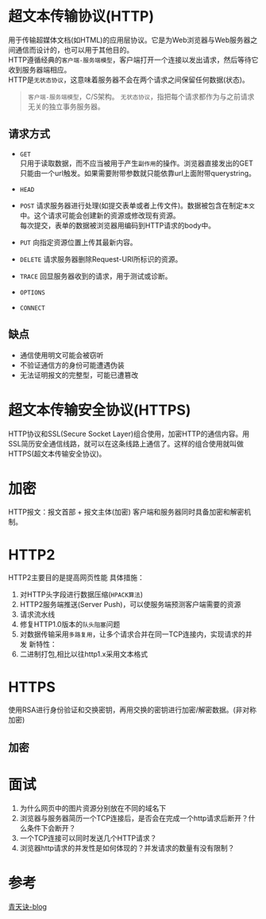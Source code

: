 # 超文本传输协议(HTTP)
用于传输超媒体文档(如HTML)的应用层协议。它是为Web浏览器与Web服务器之间通信而设计的，也可以用于其他目的。  
HTTP遵循经典的`客户端-服务端模型`，客户端打开一个连接以发出请求，然后等待它收到服务器端相应。  
HTTP是`无状态协议`，这意味着服务器不会在两个请求之间保留任何数据(状态)。
> `客户端-服务端模型`，C/S架构。
> `无状态协议`，指把每个请求都作为与之前请求无关的独立事务服务器。

## 请求方式
+ `GET`  
只用于读取数据，而不应当被用于产生`副作用`的操作。浏览器直接发出的GET只能由一个url触发。如果需要附带参数就只能依靠url上面附带querystring。
+ `HEAD`

+ `POST`
请求服务器进行处理(如提交表单或者上传文件)。数据被包含在制定`本文`中。这个请求可能会创建新的资源或修改现有资源。  
每次提交，表单的数据被浏览器用编码到HTTP请求的body中。
+ `PUT`
向指定资源位置上传其最新内容。
+ `DELETE`
请求服务器删除Request-URI所标识的资源。
+ `TRACE`
回显服务器收到的请求，用于测试或诊断。

+ `OPTIONS`
+ `CONNECT`

## 缺点
+ 通信使用明文可能会被窃听
+ 不验证通信方的身份可能遭遇伪装
+ 无法证明报文的完整型，可能已遭篡改

# 超文本传输安全协议(HTTPS)
HTTP协议和SSL(Secure Socket Layer)组合使用，加密HTTP的通信内容。用SSL简历安全通信线路，就可以在这条线路上通信了。这样的组合使用就叫做HTTPS(超文本传输安全协议)。
# 加密
HTTP报文：报文首部 + 报文主体(加密)
客户端和服务器同时具备加密和解密机制。

# HTTP2
HTTP2主要目的是提高网页性能
具体措施：
1. 对HTTP头字段进行数据压缩(`HPACK算法`)
2. HTTP2服务端推送(Server Push)，可以使服务端预测客户端需要的资源
3. 请求流水线
4. 修复HTTP1.0版本的`队头阻塞`问题
5. 对数据传输采用`多路复用`，让多个请求合并在同一TCP连接内，实现请求的并发
新特性：
1. 二进制打包,相比以往http1.x采用文本格式

<!-- 优点：
+ 多路复用：解决让重要资源尽快加载的问题。同于名下或者不同域但是同时满足同一个IP以及使用同一个证书的这两个条件中的所有通信都在单个连接上完成，此连接上同时打开任意数量的双向数据流(HTTP1.1有连接数限制) -->

# HTTPS
使用RSA进行身份验证和交换密钥，再用交换的密钥进行加密/解密数据。(非对称加密)
## 加密

# 面试
1. 为什么网页中的图片资源分别放在不同的域名下
2. 浏览器与服务器简历一个TCP连接后，是否会在完成一个http请求后断开？什么条件下会断开？
3. 一个TCP连接可以同时发送几个HTTP请求？
4. 浏览器http请求的并发性是如何体现的？并发请求的数量有没有限制？

# 参考
[青天诀-blog](https://blog.csdn.net/u012193330/article/details/99713563)